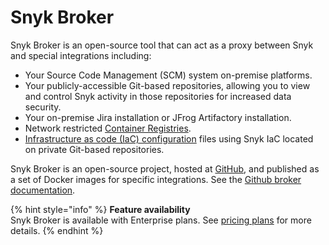 # Snyk Broker

Snyk Broker is an open-source tool that can act as a proxy between Snyk and special integrations including:

* Your Source Code Management (SCM) system on-premise platforms.
* Your publicly-accessible Git-based repositories, allowing you to view and control Snyk activity in those repositories for increased data security.
* Your on-premise Jira installation or JFrog Artifactory installation.
* Network restricted [Container Registries](snyk-broker-container-registry-agent/).
* [Infrastructure as code (IaC) configuration](snyk-broker-infrastructure-as-code-detection/) files using Snyk IaC located on private Git-based repositories.

Snyk Broker is an open-source project, hosted at [GitHub](https://github.com/snyk/broker), and published as a set of Docker images for specific integrations. See the [Github broker documentation](https://github.com/snyk/broker/blob/master/README.md).

{% hint style="info" %}
**Feature availability**\
Snyk Broker is available with Enterprise plans. See [pricing plans](https://snyk.io/plans/) for more details.
{% endhint %}

##
